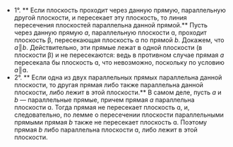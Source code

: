 * 1°. ** Если плоскость проходит через данную прямую, параллельную другой плоскости, и пересекает эту плоскость, то линия пересечения плоскостей параллельна данной прямой.**
Пусть через данную прямую *a*, параллельную плоскости ɑ, проходит плоскость β, пересекающая плоскость ɑ по прямой *b*. Докажем, что *a*║*b*. Действительно, эти прямые лежат в одной плоскости (в плоскости β) и не пересекаются: ведь в противном случае прямая *a* пересекала бы плоскость ɑ, что невозможно, поскольку по условию *a*║ɑ.
* 2°. ** Если одна из двух параллельных прямых параллельна данной плоскости, то другая прямая либо также параллельна данной плоскости, либо лежит в этой плоскости.**
В самом деле, пусть *a* и *b* — параллельные прямые, причем прямая *a* параллельна плоскости ɑ. Тогда прямая не пересекает плоскость ɑ, и, следовательно, по лемме о пересечении плоскости параллельными прямыми прямая *b* также не пересекает плоскость ɑ. Поэтому прямая *b* либо параллельна плоскости ɑ, либо лежит в этой плоскости.